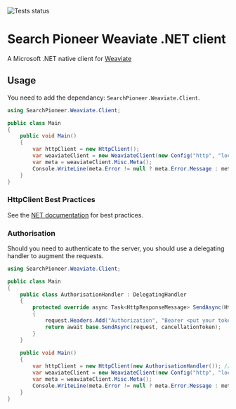 ![Tests status](https://github.com/searchpioneer/weaviate-dotnet-client/actions/workflows/tests.yml/badge.svg)

# Search Pioneer Weaviate .NET client

A Microsoft .NET native client for [Weaviate](https://weaviate.io/)

## Usage

You need to add the dependancy: `SearchPioneer.Weaviate.Client`.

```csharp
using SearchPioneer.Weaviate.Client;

public class Main
{
    public void Main()
    {
        var httpClient = new HttpClient();
        var weaviateClient = new WeaviateClient(new Config("http", "localhost:8080"), httpClient);
        var meta = weaviateClient.Misc.Meta();
        Console.WriteLine(meta.Error != null ? meta.Error.Message : meta.Result.Version);
    }
}
```

### HttpClient Best Practices

See the [NET documentation](https://learn.microsoft.com/en-us/dotnet/fundamentals/networking/http/httpclient-guidelines)
for best practices.

### Authorisation

Should you need to authenticate to the server, you should use a delegating handler to augment the requests.

```csharp
using SearchPioneer.Weaviate.Client;

public class Main
{
    public class AuthorisationHandler : DelegatingHandler
    {
        protected override async Task<HttpResponseMessage> SendAsync(HttpRequestMessage request, CancellationToken cancellationToken)
        {
            request.Headers.Add("Authorization", "Bearer <put your token here>");
            return await base.SendAsync(request, cancellationToken);
        }
    }
    
    public void Main()
    {
        var httpClient = new HttpClient(new AuthorisationHandler()); // Use the AuthorisationHandler
        var weaviateClient = new WeaviateClient(new Config("http", "localhost:8080"), httpClient);
        var meta = weaviateClient.Misc.Meta();
        Console.WriteLine(meta.Error != null ? meta.Error.Message : meta.Result.Version);
    }
}
```